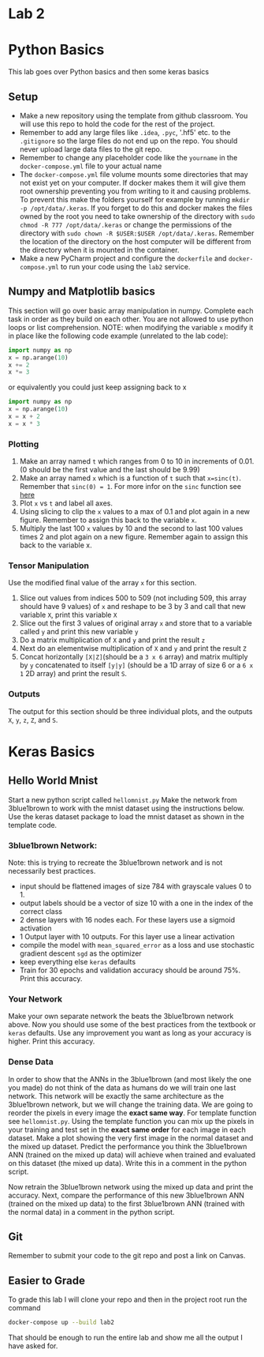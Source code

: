 # Lab 2
# Python Basics 
This lab goes over Python basics and then some keras basics

## Setup
- Make a new repository using the template from github classroom. You will use this repo to hold the code for the rest of the project.
- Remember to add any large files like `.idea`, `.pyc`, '.hf5' etc. to the `.gitignore` so the large files do not end up on the repo. You should never upload large data files to the git repo. 
- Remember to change any placeholder code like the `yourname` in the `docker-compose.yml` file to your actual name
- The `docker-compose.yml` file volume mounts some directories that may not exist yet on your computer. If docker makes them it will give them root ownership preventing you from writing to it and causing problems. To prevent this make the folders yourself for example by running `mkdir -p /opt/data/.keras`. If you forget to do this and docker makes the files owned by the root you need to take ownership of the directory with `sudo chmod -R 777 /opt/data/.keras` or change the permissions of the directory with `sudo chown -R $USER:$USER /opt/data/.keras`. Remember the location of the directory on the host computer will be different from the directory when it is mounted in the container.   
- Make a new PyCharm project and configure the `dockerfile` and `docker-compose.yml` to run your code using the `lab2` service.

## Numpy and Matplotlib basics
This section will go over basic array manipulation in numpy. Complete each task in order as they build on each other. You are not allowed to use python loops or list comprehension.
NOTE: when modifying the variable `x` modify it in place like the following code example (unrelated to the lab code):
```python
import numpy as np
x = np.arange(10)
x += 2
x *= 3
```
or equivalently you could just keep assigning back to x
```python 
import numpy as np
x = np.arange(10)
x = x + 2
x = x * 3
```

### Plotting
1. Make an array named `t` which ranges from 0 to 10 in increments of 0.01. (0 should be the first value and the last should be 9.99)
2. Make an array named `x` which is a function of `t` such that  `x=sinc(t)`. Remember that `sinc(0) = 1`. For more infor on the `sinc` function see [here](https://en.wikipedia.org/wiki/Sinc_function)
3. Plot `x` vs `t` and label all axes. 
4. Using slicing to clip the `x` values to a max of 0.1 and plot again in a new figure. Remember to assign this back to the variable `x`.
5. Multiply the last 100 `x` values by 10 and the second to last 100 values times 2 and plot again on a new figure. Remember again to assign this back to the variable x.
### Tensor Manipulation
Use the modified final value of the array `x` for this section.
1. Slice out values from indices 500 to 509 (not including 509, this array should have 9 values) of `x` and reshape to be 3 by 3 and call that new variable `X`, print this variable `X`
2. Slice out the first 3 values of original array `x` and store that to a variable called `y` and print this new variable `y` 
3. Do a matrix multiplication of `X` and `y` and print the result `z`
4. Next do an elementwise multiplication of `X` and `y` and print the result `Z`
5. Concat horizontally `[X|Z]`(should be a `3 x 6` array) and matrix multiply by `y` concatenated to itself `[y|y]` (should be a 1D array of size 6 or a `6 x 1` 2D array) and print the result `S`.

### Outputs
The output for this section should be three individual plots, and the outputs `X`, `y`, `z`, `Z`, and `S`.

# Keras Basics

## Hello World Mnist
Start a new python script called `hellomnist.py`
Make the network from 3blue1brown to work with the mnist dataset using the instructions below. Use the keras dataset package to load the mnist dataset as shown in the template code.

### 3blue1brown Network:
Note: this is trying to recreate the 3blue1brown network and is not necessarily best practices.
- input should be flattened images of size 784 with grayscale values 0 to 1. 
- output labels should be a vector of size 10 with a one in the index of the correct class
- 2 dense layers with 16 nodes each. For these layers use a sigmoid activation
- 1 Output layer with 10 outputs. For this layer use a linear activation
- compile the model with `mean_squared_error` as a loss and use stochastic gradient descent `sgd` as the optimizer
- keep everything else `keras` defaults
- Train for 30 epochs and validation accuracy should be around 75%. Print this accuracy.

### Your Network
Make your own separate network the beats the 3blue1brown network above. Now you should use some of the best practices from the textbook or `keras` defaults. Use any improvement you want as long as your accuracy is higher. Print this accuracy.

### Dense Data
In order to show that the ANNs in the 3blue1brown (and most likely the one you made) do not think of the data as humans do we will train one last network. 
This network will be exactly the same architecture as the 3blue1brown network, but we will change the training data. We are going to reorder the pixels in every image the **exact same way**. For template function see `hellomnist.py`. Using the template function you can mix up the pixels in your training and test set in the **exact same order** for each image in each dataset. 
Make a plot showing the very first image in the normal dataset and the mixed up dataset. Predict the performance you think the 3blue1brown ANN (trained on the mixed up data) will achieve when trained and evaluated on this dataset (the mixed up data). Write this in a comment in the python script.

Now retrain the 3blue1brown network using the mixed up data and print the accuracy. Next, compare the performance of this new 3blue1brown ANN (trained on the mixed up data) to the first 3blue1brown ANN (trained with the normal data) in a comment in the python script.

## Git
Remember to submit your code to the git repo and post a link on Canvas.

## Easier to Grade
To grade this lab I will clone your repo and then in the project root run the command
```bash
docker-compose up --build lab2
```
That should be enough to run the entire lab and show me all the output I have asked for. 